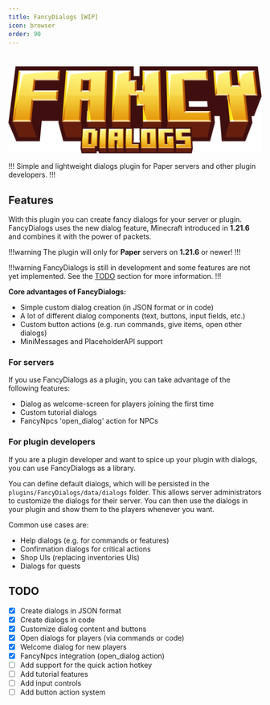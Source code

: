 ```yaml
---
title: FancyDialogs [WIP] 
icon: browser
order: 90
---
```


#

![](../static/logos-and-banners/fancydialogs-banner.png)

!!!
Simple and lightweight dialogs plugin for Paper servers and other plugin developers.
!!!

## Features

With this plugin you can create fancy dialogs for your server or plugin. 
FancyDialogs uses the new dialog feature, Minecraft introduced in **1.21.6** and combines it with the power of packets.

!!!warning
The plugin will only for **Paper** servers on **1.21.6** or newer!
!!!

!!!warning
FancyDialogs is still in development and some features are not yet implemented.
See the [TODO](#todo) section for more information.
!!!

**Core advantages of FancyDialogs:**
- Simple custom dialog creation (in JSON format or in code)
- A lot of different dialog components (text, buttons, input fields, etc.)
- Custom button actions (e.g. run commands, give items, open other dialogs)
- MiniMessages and PlaceholderAPI support

### For servers

If you use FancyDialogs as a plugin, you can take advantage of the following features:
- Dialog as welcome-screen for players joining the first time
- Custom tutorial dialogs
- FancyNpcs 'open_dialog' action for NPCs

### For plugin developers

If you are a plugin developer and want to spice up your plugin with dialogs, you can use FancyDialogs as a library.

You can define default dialogs, which will be persisted in the `plugins/FancyDialogs/data/dialogs` folder.
This allows server administrators to customize the dialogs for their server.
You can then use the dialogs in your plugin and show them to the players whenever you want.

Common use cases are:
- Help dialogs (e.g. for commands or features)
- Confirmation dialogs for critical actions
- Shop UIs (replacing inventories UIs)
- Dialogs for quests

## TODO

- [X] Create dialogs in JSON format
- [X] Create dialogs in code
- [X] Customize dialog content and buttons
- [X] Open dialogs for players (via commands or code)
- [X] Welcome dialog for new players
- [X] FancyNpcs integration (open_dialog action)
- [ ] Add support for the quick action hotkey
- [ ] Add tutorial features
- [ ] Add input controls
- [ ] Add button action system
